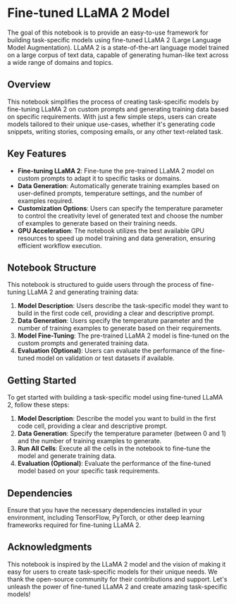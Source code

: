 # Fine-tuned LLaMA 2 Model

The goal of this notebook is to provide an easy-to-use framework for building task-specific models using fine-tuned LLaMA 2 (Large Language Model Augmentation). LLaMA 2 is a state-of-the-art language model trained on a large corpus of text data, capable of generating human-like text across a wide range of domains and topics.

## Overview

This notebook simplifies the process of creating task-specific models by fine-tuning LLaMA 2 on custom prompts and generating training data based on specific requirements. With just a few simple steps, users can create models tailored to their unique use-cases, whether it's generating code snippets, writing stories, composing emails, or any other text-related task.

## Key Features

- **Fine-tuning LLaMA 2**: Fine-tune the pre-trained LLaMA 2 model on custom prompts to adapt it to specific tasks or domains.
- **Data Generation**: Automatically generate training examples based on user-defined prompts, temperature settings, and the number of examples required.
- **Customization Options**: Users can specify the temperature parameter to control the creativity level of generated text and choose the number of examples to generate based on their training needs.
- **GPU Acceleration**: The notebook utilizes the best available GPU resources to speed up model training and data generation, ensuring efficient workflow execution.

## Notebook Structure

This notebook is structured to guide users through the process of fine-tuning LLaMA 2 and generating training data:

1. **Model Description**: Users describe the task-specific model they want to build in the first code cell, providing a clear and descriptive prompt.
2. **Data Generation**: Users specify the temperature parameter and the number of training examples to generate based on their requirements.
3. **Model Fine-Tuning**: The pre-trained LLaMA 2 model is fine-tuned on the custom prompts and generated training data.
4. **Evaluation (Optional)**: Users can evaluate the performance of the fine-tuned model on validation or test datasets if available.

## Getting Started

To get started with building a task-specific model using fine-tuned LLaMA 2, follow these steps:

1. **Model Description**: Describe the model you want to build in the first code cell, providing a clear and descriptive prompt.
2. **Data Generation**: Specify the temperature parameter (between 0 and 1) and the number of training examples to generate.
3. **Run All Cells**: Execute all the cells in the notebook to fine-tune the model and generate training data.
4. **Evaluation (Optional)**: Evaluate the performance of the fine-tuned model based on your specific task requirements.

## Dependencies

Ensure that you have the necessary dependencies installed in your environment, including TensorFlow, PyTorch, or other deep learning frameworks required for fine-tuning LLaMA 2.

## Acknowledgments

This notebook is inspired by the LLaMA 2 model and the vision of making it easy for users to create task-specific models for their unique needs. We thank the open-source community for their contributions and support.
Let's unleash the power of fine-tuned LLaMA 2 and create amazing task-specific models!

